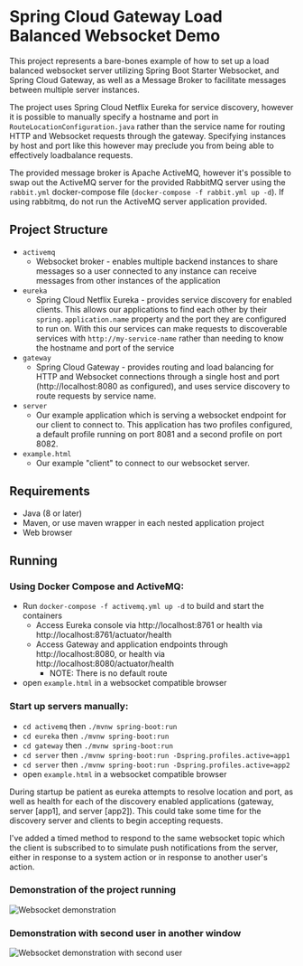 # Spring Cloud Gateway Load Balanced Websocket Demo

This project represents a bare-bones example of how to set up a load balanced websocket server utilizing Spring Boot Starter Websocket, and Spring Cloud Gateway, as well as a Message Broker to facilitate messages between multiple server instances.

The project uses Spring Cloud Netflix Eureka for service discovery, however it is possible to manually specify a hostname and port in `RouteLocationConfiguration.java` rather than the service name for routing HTTP and Websocket requests through the gateway. Specifying instances by host and port like this however may preclude you from being able to effectively loadbalance requests.

The provided message broker is Apache ActiveMQ, however it's possible to swap out the ActiveMQ server for the provided RabbitMQ server using the `rabbit.yml` docker-compose file (`docker-compose -f rabbit.yml up -d`). If using rabbitmq, do not run the ActiveMQ server application provided.

## Project Structure
- `activemq`
    - Websocket broker - enables multiple backend instances to share messages so a user connected to any instance can receive messages from other instances of the application
- `eureka`
    - Spring Cloud Netflix Eureka - provides service discovery for enabled clients. This allows our applications to find each other by their `spring.application.name` property and the port they are configured to run on. With this our services can make requests to discoverable services with `http://my-service-name` rather than needing to know the hostname and port of the service
- `gateway`
    - Spring Cloud Gateway - provides routing and load balancing for HTTP and Websocket connections through a single host and port (http://localhost:8080 as configured), and uses service discovery to route requests by service name.
- `server`
    - Our example application which is serving a websocket endpoint for our client to connect to. This application has two profiles configured, a default profile running on port 8081 and a second profile on port 8082.
- `example.html`
    - Our example "client" to connect to our websocket server.

## Requirements
- Java (8 or later)
- Maven, or use maven wrapper in each nested application project
- Web browser

## Running
### Using Docker Compose and ActiveMQ:
- Run `docker-compose -f activemq.yml up -d` to build and start the containers
  - Access Eureka console via http://localhost:8761 or health via http://localhost:8761/actuator/health
  - Access Gateway and application endpoints through http://localhost:8080, or health via http://localhost:8080/actuator/health
    - NOTE: There is no default route
- open `example.html` in a websocket compatible browser

### Start up servers manually:
- `cd activemq` then `./mvnw spring-boot:run`
- `cd eureka` then `./mvnw spring-boot:run`
- `cd gateway` then `./mvnw spring-boot:run`
- `cd server` then `./mvnw spring-boot:run -Dspring.profiles.active=app1`
- `cd server` then `./mvnw spring-boot:run -Dspring.profiles.active=app2`
- open `example.html` in a websocket compatible browser

During startup be patient as eureka attempts to resolve location and port, as well as health for each of the discovery enabled applications (gateway, server [app1], and server [app2]). This could take some time for the discovery server and clients to begin accepting requests.

I've added a timed method to respond to the same websocket topic which the client is subscribed to to simulate push notifications from the server, either in response to a system action or in response to another user's action.

### Demonstration of the project running
![Websocket demonstration](https://github.com/{jmlw}/{websocket-spring-gateway-demo}/raw/master/ws-demo-1.gif)

### Demonstration with second user in another window
![Websocket demonstration with second user](https://github.com/{jmlw}/{websocket-spring-gateway-demo}/raw/master/ws-demo-2.gif)
